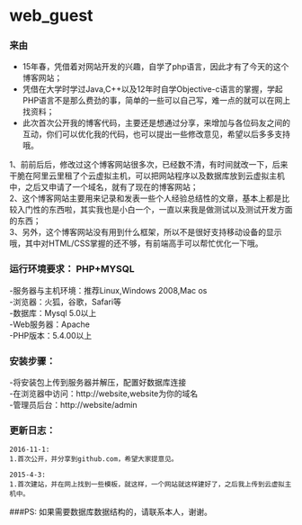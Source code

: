 # web_guest

### 来由
 - 15年春，凭借着对网站开发的兴趣，自学了php语言，因此才有了今天的这个博客网站；<br>
 - 凭借在大学时学过Java,C++以及12年时自学Objective-c语言的掌握，学起PHP语言不是那么费劲的事，简单的一些可以自己写，难一点的就可以在网上找资料；<br>
 - 此次首次公开我的博客代码，主要还是想通过分享，来增加与各位码友之间的互动，你们可以优化我的代码，也可以提出一些修改意见，希望以后多多支持哦。<br>
 
 1、前前后后，修改过这个博客网站很多次，已经数不清，有时间就改一下，后来干脆在阿里云里租了个云虚拟主机，可以把网站程序以及数据库放到云虚拟主机中，之后又申请了一个域名，就有了现在的博客网站；<br>
 2、这个博客网站主要用来记录和发表一些个人经验总结性的文章，基本上都是比较入门性的东西啦，其实我也是小白一个，一直以来我是做测试以及测试开发方面的东西；<br>
 3、另外，这个博客网站没有用到什么框架，所以不是很好支持移动设备的显示哦，其中对HTML/CSS掌握的还不够，有前端高手可以帮忙优化一下哦。<br>

### 运行环境要求： PHP+MYSQL
-服务器与主机环境：推荐Linux,Windows 2008,Mac os <br>
-浏览器：火狐，谷歌，Safari等<br>
-数据库：Mysql 5.0以上<br>
-Web服务器：Apache<br>
-PHP版本：5.4.00以上<br>

### 安装步骤：
-将安装包上传到服务器并解压，配置好数据库连接<br>
-在浏览器中访问：http://website,website为你的域名<br>
-管理员后台：http://website/admin<br>

### 更新日志：<br/>
    2016-11-1:
    1.首次公开，并分享到github.com，希望大家提意见。
    
    2015-4-3:
    1.首次建站，并在网上找到一些模板，就这样，一个网站就这样建好了，之后我上传到云虚拟主机中。
    

###PS:
    如果需要数据库数据结构的，请联系本人，谢谢。


